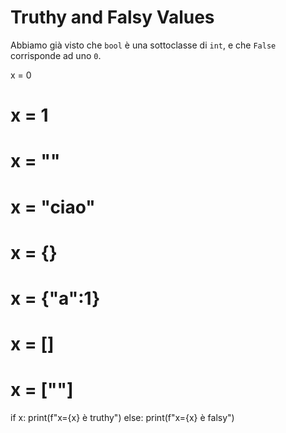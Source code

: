 # Truthy and Falsy Values

Abbiamo già visto che `bool` è una sottoclasse di `int`, e che `False` corrisponde ad uno `0`. 

x = 0
# x = 1
# x = ""
# x = "ciao"
# x = {}
# x = {"a":1}
# x = []
# x = [""]

if x:
    print(f"x={x} è truthy")
else:
    print(f"x={x} è falsy")
